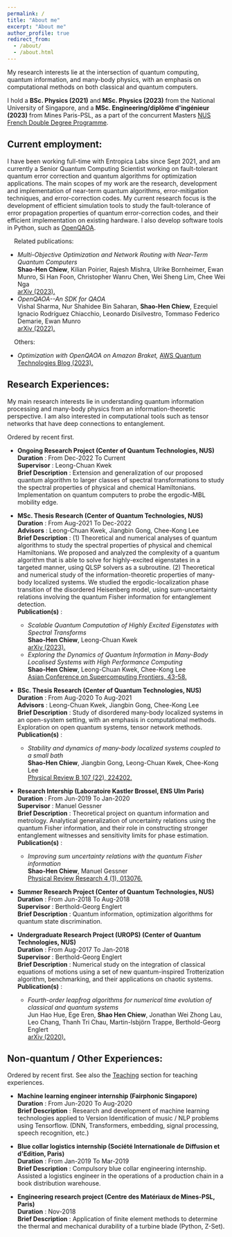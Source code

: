 ```yaml
---
permalink: /
title: "About me"
excerpt: "About me"
author_profile: true
redirect_from: 
  - /about/
  - /about.html
---
```


My research interests lie at the intersection of quantum computing, quantum information, and many-body physics, with an emphasis on computational methods on both classical and quantum computers.

I hold a **BSc. Physics (2021)** and **MSc. Physics (2023)** from the National University of Singapore, and a **MSc. Engineering/diplôme d'ingénieur (2023)** from Mines Paris-PSL, as a part of the concurrent Masters [NUS French Double Degree Programme](https://fddp.nus.edu.sg/index.html).

## Current employment:
I have been working full-time with Entropica Labs since Sept 2021, and am currently a Senior Quantum Computing Scientist working on fault-tolerant quantum error correction and quantum algorithms for optimization applications. The main scopes of my work are the research, development and implementation of near-term quantum algorithms, error-mitigation techniques, and error-correction codes. My current research focus is the development of efficient simulation tools to study the fault-tolerance of error propagation properties of quantum error-correction codes, and their efficient implementation on existing hardware.  I also develop software tools in Python, such as [OpenQAOA](https://openqaoa.entropicalabs.com/).

    Related publications:
- *Multi-Objective Optimization and Network Routing with Near-Term Quantum Computers* <br> **Shao-Hen Chiew**, Kilian Poirier, Rajesh Mishra, Ulrike Bornheimer, Ewan Munro, Si Han Foon, Christopher Wanru Chen, Wei Sheng Lim, Chee Wei Nga <br> <a href="https://arxiv.org/abs/2308.08245" target="_blank">arXiv (2023).</a>
- *OpenQAOA--An SDK for QAOA* <br> Vishal Sharma, Nur Shahidee Bin Saharan, **Shao-Hen Chiew**, Ezequiel Ignacio Rodríguez Chiacchio, Leonardo Disilvestro, Tommaso Federico Demarie, Ewan Munro <br> <a href="https://arxiv.org/abs/2210.08695" target="_blank">arXiv (2022).</a>

    Others:
- *Optimization with OpenQAOA on Amazon Braket,* <a href="https://aws.amazon.com/blogs/quantum-computing/optimization-with-openqaoa-on-amazon-braket/" target="_blank">AWS Quantum Technologies Blog (2023).</a>

## Research Experiences:
My main research interests lie in understanding quantum information processing and many-body physics from an information-theoretic perspective. I am also interested in computational tools such as tensor networks that have deep connections to entanglement.

Ordered by recent first.
- **Ongoing Research Project (Center of Quantum Technologies, NUS)**  
**Duration** : From	Dec-2022	To	Current  
**Supervisor** :	Leong-Chuan Kwek    
**Brief Description** : Extension and generalization of our proposed quantum algorithm to larger classes of spectral transformations to study the spectral properties of physical and chemical Hamiltonians. Implementation on quantum computers to probe the ergodic-MBL mobility edge.  

- **MSc. Thesis Research (Center of Quantum Technologies, NUS)**  
**Duration** : From	Aug-2021	To	Dec-2022  
**Advisors** :	Leong-Chuan Kwek, Jiangbin Gong, Chee-Kong Lee  
**Brief Description** : (1) Theoretical and numerical analyses of quantum algorithms to study the spectral properties of physical and chemical Hamiltonians. We proposed and analyzed the complexity of a quantum algorithm that is able to solve for highly-excited eigenstates in a targeted manner, using QLSP solvers as a subroutine. (2) Theoretical and numerical study of the information-theoretic properties of many-body localized systems. We studied the ergodic-localization phase transition of the disordered Heisenberg model, using sum-uncertainty relations involving the quantum Fisher information for entanglement detection.    
**Publication(s)** :
  - *Scalable Quantum Computation of Highly Excited Eigenstates with Spectral Transforms* <br> **Shao-Hen Chiew**, Leong-Chuan Kwek <br> <a href="https://arxiv.org/abs/2302.06638" target="_blank">arXiv (2023).</a>
  - *Exploring the Dynamics of Quantum Information in Many-Body Localised Systems with High Performance Computing* <br> **Shao-Hen Chiew**, Leong-Chuan Kwek, Chee-Kong Lee <br> <a href="https://link.springer.com/chapter/10.1007/978-3-031-10419-0_4" target="_blank">Asian Conference on Supercomputing Frontiers, 43-58.</a>
  
- **BSc. Thesis Research (Center of Quantum Technologies, NUS)**  
**Duration** : From	Aug-2020	To	Aug-2021  
**Advisors** :	Leong-Chuan Kwek, Jiangbin Gong, Chee-Kong Lee  
**Brief Description** : Study of disordered many-body localized systems in an open-system setting, with an emphasis in computational methods. Exploration on open quantum systems, tensor network methods.  
**Publication(s)** :
  - *Stability and dynamics of many-body localized systems coupled to a small bath* <br> **Shao-Hen Chiew**, Jiangbin Gong, Leong-Chuan Kwek, Chee-Kong Lee <br> <a href="https://journals.aps.org/prb/abstract/10.1103/PhysRevB.107.224202" target="_blank">Physical Review B 107 (22), 224202.</a>

- **Research Intership (Laboratoire Kastler Brossel, ENS Ulm Paris)**  
**Duration** : From	Jun-2019	To	Jan-2020  
**Supervisor** :	Manuel Gessner  
**Brief Description** : Theoretical project on quantum information and metrology. Analytical generalization of uncertainty relations using the quantum Fisher information, and their role in constructing stronger entanglement witnesses and sensitivity limits for phase estimation.  
**Publication(s)** :
  - *Improving sum uncertainty relations with the quantum Fisher information* <br> **Shao-Hen Chiew**, Manuel Gessner <br> <a href="https://journals.aps.org/prresearch/abstract/10.1103/PhysRevResearch.4.013076" target="_blank">Physical Review Research 4 (1), 013076.</a>

- **Summer Research Project (Center of Quantum Technologies, NUS)**  
**Duration** : From	Jun-2018	To	Aug-2018  
**Supervisor** :	Berthold-Georg Englert  
**Brief Description** : Quantum information, optimization algorithms for quantum state discrimination.
  
- **Undergraduate Research Project (UROPS) (Center of Quantum Technologies, NUS)**  
**Duration** : From	Aug-2017	To	Jan-2018  
**Supervisor** :	Berthold-Georg Englert  
**Brief Description** : Numerical study on the integration of classical equations of motions using a set of new quantum-inspired Trotterization algorithm, benchmarking, and their applications on chaotic systems.  
**Publication(s)** :
  - *Fourth-order leapfrog algorithms for numerical time evolution of classical and quantum systems* <br> Jun Hao Hue, Ege Eren, **Shao Hen Chiew**, Jonathan Wei Zhong Lau, Leo Chang, Thanh Tri Chau, Martin-Isbjörn Trappe, Berthold-Georg Englert <br> <a href="https://arxiv.org/abs/2007.05308" target="_blank">arXiv (2020).</a>
  
## Non-quantum / Other Experiences:
Ordered by recent first. See also the [Teaching](teaching.md) section for teaching experiences.

- **Machine learning engineer internship (Fairphonic Singapore)**  
**Duration** : From	Jun-2020	To	Aug-2020  
**Brief Description** : Research and development of machine learning technologies applied to Version Identification of music / NLP problems using Tensorflow. (DNN, Transformers, embedding, signal processing, speech recognition, etc.)

- **Blue collar logistics internship (Société Internationale de Diffusion et d'Edition, Paris)**  
**Duration** : From	Jan-2019	To	Mar-2019  
**Brief Description** : Compulsory blue collar engineering internship. Assisted a logistics engineer in the operations of a production chain in a book distribution warehouse.

- **Engineering research project (Centre des Matériaux de Mines-PSL, Paris)**  
**Duration** :	Nov-2018  
**Brief Description** : Application of finite element methods to determine the thermal and mechanical durability of a turbine blade (Python, Z-Set).
